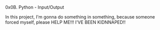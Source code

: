 0x0B. Python - Input/Output

In this project, I'm gonna do something in something, because someone forced myself, please HELP ME!!! I'VE BEEN KIDNNAPED!!

